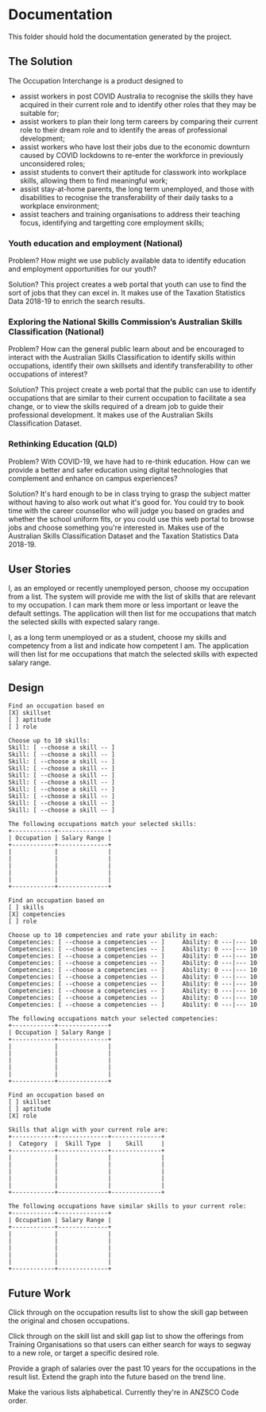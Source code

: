 # Documentation

This folder should hold the documentation generated by the project.


## The Solution

The Occupation Interchange is a product designed to
* assist workers in post COVID Australia to recognise the skills they have acquired in their current role and to identify other roles that they may be suitable for;
* assist workers to plan their long term careers by comparing their current role to their dream role and to identify the areas of professional development;
* assist workers who have lost their jobs due to the economic downturn caused by COVID lockdowns to re-enter the workforce in previously unconsidered roles;
* assist students to convert their aptitude for classwork into workplace skills, allowing them to find meaningful work;
* assist stay-at-home parents, the long term unemployed, and those with disabilities to recognise the transferability of their daily tasks to a workplace environment;
* assist teachers and training organisations to address their teaching focus, identifying and targetting core employment skills;


### Youth education and employment (National)

Problem? How might we use publicly available data to identify education and employment opportunities for our youth?

Solution? This project creates a web portal that youth can use to find the sort of jobs that they can excel in. It makes use of the Taxation Statistics Data 2018-19 to enrich the search results.

### Exploring the National Skills Commission’s Australian Skills Classification (National)

Problem? How can the general public learn about and be encouraged to interact with the Australian Skills Classification to identify skills within occupations, identify their own skillsets and identify transferability to other occupations of interest?

Solution? This project create a web portal that the public can use to identify occupations that are similar to their current occupation to facilitate a sea change, or to view the skills required of a dream job to guide their professional development. It makes use of the Australian Skills Classification Dataset.

### Rethinking Education (QLD)

Problem? With COVID-19, we have had to re-think education. How can we provide a better and safer education using digital technologies that complement and enhance on campus experiences?

Solution? It's hard enough to be in class trying to grasp the subject matter without having to also work out what it's good for. You could try to book time with the career counsellor who will judge you based on grades and whether the school uniform fits, or you could use this web portal to browse jobs and choose something you're interested in. Makes use of the Australian Skills Classification Dataset and the Taxation Statistics Data 2018-19.

## User Stories

I, as an employed or recently unemployed person, choose my occupation from a list. The system will provide me with the list of skills that are relevant to my occupation. I can mark them more or less important or leave the default settings. The application will then list for me occupations that match the selected skills with expected salary range.

I, as a long term unemployed or as a student, choose my skills and competency from a list and indicate how competent I am. The application will then list for me occupations that match the selected skills with expected salary range.

## Design

```
Find an occupation based on
[X] skillset
[ ] aptitude
[ ] role

Choose up to 10 skills:
Skill: [ --choose a skill -- ]
Skill: [ --choose a skill -- ]
Skill: [ --choose a skill -- ]
Skill: [ --choose a skill -- ]
Skill: [ --choose a skill -- ]
Skill: [ --choose a skill -- ]
Skill: [ --choose a skill -- ]
Skill: [ --choose a skill -- ]
Skill: [ --choose a skill -- ]
Skill: [ --choose a skill -- ]

The following occupations match your selected skills:
+------------+--------------+
| Occupation | Salary Range |
+------------+--------------+
|            |              |
|            |              |
|            |              |
|            |              |
|            |              |
+------------+--------------+
```

```
Find an occupation based on
[ ] skills
[X] competencies
[ ] role

Choose up to 10 competencies and rate your ability in each:
Competencies: [ --choose a competencies -- ]     Ability: 0 ---|--- 10
Competencies: [ --choose a competencies -- ]     Ability: 0 ---|--- 10
Competencies: [ --choose a competencies -- ]     Ability: 0 ---|--- 10
Competencies: [ --choose a competencies -- ]     Ability: 0 ---|--- 10
Competencies: [ --choose a competencies -- ]     Ability: 0 ---|--- 10
Competencies: [ --choose a competencies -- ]     Ability: 0 ---|--- 10
Competencies: [ --choose a competencies -- ]     Ability: 0 ---|--- 10
Competencies: [ --choose a competencies -- ]     Ability: 0 ---|--- 10
Competencies: [ --choose a competencies -- ]     Ability: 0 ---|--- 10
Competencies: [ --choose a competencies -- ]     Ability: 0 ---|--- 10

The following occupations match your selected competencies:
+------------+--------------+
| Occupation | Salary Range |
+------------+--------------+
|            |              |
|            |              |
|            |              |
|            |              |
|            |              |
+------------+--------------+
```

```
Find an occupation based on
[ ] skillset
[ ] aptitude
[X] role

Skills that align with your current role are:
+------------+--------------+--------------+
|  Category  |  Skill Type  |    Skill     |
+------------+--------------+--------------+
|            |              |              |
|            |              |              |
|            |              |              |
|            |              |              |
|            |              |              |
+------------+--------------+--------------+

The following occupations have similar skills to your current role:
+------------+--------------+
| Occupation | Salary Range |
+------------+--------------+
|            |              |
|            |              |
|            |              |
|            |              |
|            |              |
+------------+--------------+
```

## Future Work

Click through on the occupation results list to show the skill gap between the original and chosen occupations.

Click through on the skill list and skill gap list to show the offerings from Training Organisations so that users can either search for ways to segway to a new role, or target a specific desired role.

Provide a graph of salaries over the past 10 years for the occupations in the result list. Extend the graph into the future based on the trend line.

Make the various lists alphabetical. Currently they're in ANZSCO Code order.
